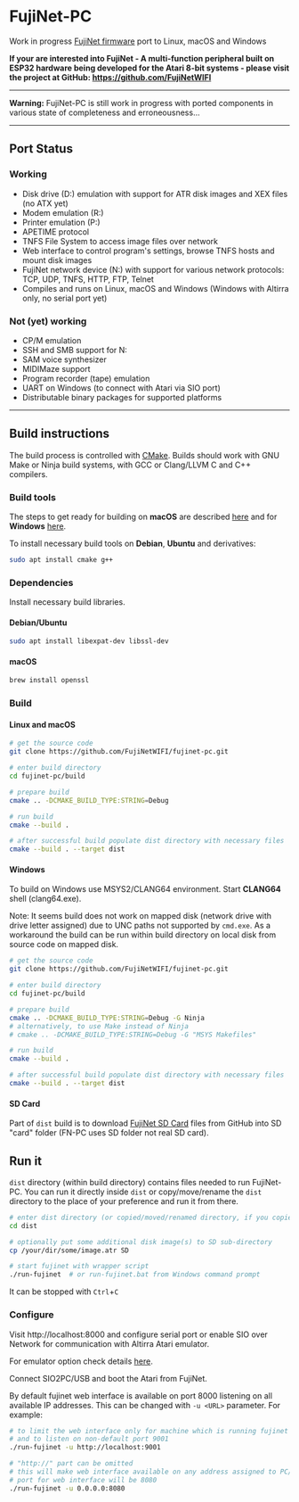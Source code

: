 FujiNet-PC   
=========

Work in progress [FujiNet firmware](https://github.com/FujiNetWIFI/fujinet-platformio) port to Linux, macOS and Windows

**If your are interested into FujiNet - A multi-function peripheral built on ESP32 hardware being developed for the Atari 8-bit systems - please visit the project at GitHub: https://github.com/FujiNetWIFI**

-------------------------------------------------------------------

**Warning:** FujiNet-PC is still work in progress with ported components in various state of completeness and erroneousness...

-------------------------------------------------------------------

## Port Status

### Working

- Disk drive (D:) emulation with support for ATR disk images and XEX files (no ATX yet)
- Modem emulation (R:)
- Printer emulation (P:)
- APETIME protocol
- TNFS File System to access image files over network
- Web interface to control program's settings, browse TNFS hosts and mount disk images
- FujiNet network device (N:) with support for various network protocols:
  TCP, UDP, TNFS, HTTP, FTP, Telnet
- Compiles and runs on Linux, macOS and Windows (Windows with Altirra only, no serial port yet)

### Not (yet) working

- CP/M emulation
- SSH and SMB support for N:
- SAM voice synthesizer
- MIDIMaze support
- Program recorder (tape) emulation
- UART on Windows (to connect with Atari via SIO port)
- Distributable binary packages for supported platforms

-------------------------------------------------------------------

## Build instructions

The build process is controlled with [CMake](https://cmake.org/). Builds should work with GNU Make or Ninja build systems, with GCC or Clang/LLVM C and C++ compilers.

### Build tools

The steps to get ready for building on **macOS** are described [here](macOS.md) and for **Windows** [here](Windows.md).

To install necessary build tools on **Debian**, **Ubuntu** and derivatives:

```sh
sudo apt install cmake g++
```

### Dependencies

Install necessary build libraries.

#### Debian/Ubuntu

```sh
sudo apt install libexpat-dev libssl-dev
```

#### macOS

```sh
brew install openssl
```

### Build

#### Linux and macOS

```sh
# get the source code
git clone https://github.com/FujiNetWIFI/fujinet-pc.git

# enter build directory
cd fujinet-pc/build

# prepare build
cmake .. -DCMAKE_BUILD_TYPE:STRING=Debug

# run build
cmake --build .

# after successful build populate dist directory with necessary files
cmake --build . --target dist
```
#### Windows

To build on Windows use MSYS2/CLANG64 environment. Start **CLANG64** shell (clang64.exe).

Note: It seems build does not work on mapped disk (network drive with drive letter assigned) due to UNC paths not supported by `cmd.exe`. As a workaround the build can be run within build directory on local disk from source code on mapped disk.

```sh
# get the source code
git clone https://github.com/FujiNetWIFI/fujinet-pc.git

# enter build directory
cd fujinet-pc/build

# prepare build
cmake .. -DCMAKE_BUILD_TYPE:STRING=Debug -G Ninja
# alternatively, to use Make instead of Ninja
# cmake .. -DCMAKE_BUILD_TYPE:STRING=Debug -G "MSYS Makefiles"

# run build
cmake --build .

# after successful build populate dist directory with necessary files
cmake --build . --target dist
```

#### SD Card

Part of `dist` build is to download [FujiNet SD Card](https://github.com/FujiNetWIFI/fujinet-sd-card) files from GitHub into SD "card" folder (FN-PC uses SD folder not real SD card).


## Run it

`dist` directory (within build directory) contains files needed to run FujiNet-PC. You can run it directly inside `dist` or copy/move/rename the `dist` directory to the place of your preference and run it from there.

```sh
# enter dist directory (or copied/moved/renamed directory, if you copied/...)
cd dist

# optionally put some additional disk image(s) to SD sub-directory
cp /your/dir/some/image.atr SD

# start fujinet with wrapper script
./run-fujinet  # or run-fujinet.bat from Windows command prompt
```

It can be stopped with `Ctrl`+`C`

### Configure

Visit http://localhost:8000 and configure serial port or enable SIO over Network for communication with Altirra Atari emulator.

For emulator option check details [here](https://github.com/FujiNetWIFI/fujinet-emulator-bridge).

Connect SIO2PC/USB and boot the Atari from FujiNet.

By default fujinet web interface is available on port 8000 listening on all available IP addresses. This can be changed with `-u <URL>` parameter. For example:

```sh
# to limit the web interface only for machine which is running fujinet 
# and to listen on non-default port 9001
./run-fujinet -u http://localhost:9001

# "http://" part can be omitted
# this will make web interface available on any address assigned to PC/Mac/RPi
# port for web interface will be 8080
./run-fujinet -u 0.0.0.0:8080
```
